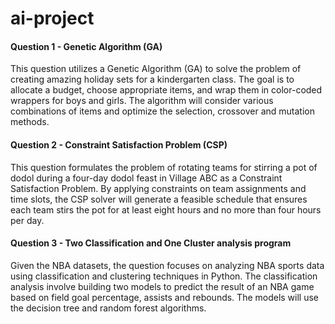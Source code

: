 # ai-project
#### Question 1 - Genetic Algorithm (GA)
This question utilizes a Genetic Algorithm (GA) to solve the problem of creating amazing holiday sets for a kindergarten class. The goal is to allocate a budget, choose appropriate items, and wrap them in color-coded wrappers for boys and girls. The algorithm 
will consider various combinations of items and optimize the selection, crossover and mutation methods.

#### Question 2 - Constraint Satisfaction Problem (CSP)
This question formulates the problem of rotating teams for stirring a pot of dodol during a four-day dodol feast in Village ABC as a Constraint Satisfaction Problem. By applying constraints on team assignments and time slots, the CSP solver will generate a feasible schedule 
that ensures each team stirs the pot for at least eight hours and no more than four hours per day.

#### Question 3 - Two Classification and One Cluster analysis program
Given the NBA datasets, the question focuses on analyzing NBA sports data using classification and clustering techniques in Python. 
The classification analysis involve building two models to predict the result of an NBA game based on field goal percentage, assists and rebounds. 
The models will use the decision tree and random forest algorithms. 

